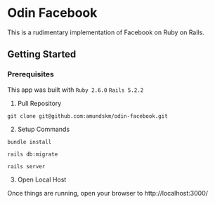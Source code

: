 # Odin Facebook

This is a rudimentary implementation of Facebook on Ruby on Rails.

## Getting Started

### Prerequisites
This app was built with
`Ruby 2.6.0`
`Rails 5.2.2`

1. Pull Repository

`git clone git@github.com:amundskm/odin-facebook.git`

2. Setup Commands

`bundle install`

`rails db:migrate`

`rails server`

3. Open Local Host

Once things are running, open your browser to http://localhost:3000/
